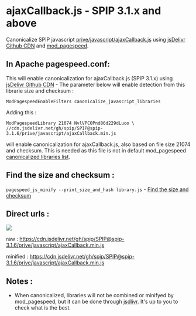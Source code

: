 # ajaxCallback.js - SPIP 3.1.x and above
Canonicalize SPIP javascript [prive/javascript/ajaxCallback.js](https://github.com/spip/SPIP/blob/spip-3.1.6/prive/javascript/ajaxCallback.js)
using [jsDelivr Github CDN](https://www.jsdelivr.com/feature) and [mod_pagespeed](https://www.modpagespeed.com/doc/filter-canonicalize-js).

## In Apache pagespeed.conf:

This will enable canonicalization for ajaxCallback.js (SPIP 3.1.x) using [jsDelivr Github CDN](https://www.jsdelivr.com/feature) - The parameter below will enable detection from this librarie size and checksum :
 ```
 ModPagespeedEnableFilters canonicalize_javascript_libraries
 ```
 Adding this  :
 ```
 ModPagespeedLibrary 21074 NvlVPCOPnd86d229dLuoo \
 //cdn.jsdelivr.net/gh/spip/SPIP@spip-3.1.6/prive/javascript/ajaxCallback.min.js
 ```
 will enable canonicalization for ajaxCallback.js, also based on file size 21074 and checksum. This is needed as this file is not in default mod_pagespeed [canonicalized libraries list](https://github.com/pagespeed/mod_pagespeed/blob/master/net/instaweb/genfiles/conf/pagespeed_libraries.conf).
 
 ## Find the size and checksum :
 
 `pagespeed_js_minify --print_size_and_hash library.js` - [Find the size and checksum](https://www.modpagespeed.com/doc/filter-canonicalize-js)
 
## Direct urls :

[![](https://data.jsdelivr.com/v1/package/gh/spip/SPIP/badge?style=rounded)](https://www.jsdelivr.com/package/gh/spip/SPIP)
 
  raw : https://cdn.jsdelivr.net/gh/spip/SPIP@spip-3.1.6/prive/javascript/ajaxCallback.min.js
 
 minified : https://cdn.jsdelivr.net/gh/spip/SPIP@spip-3.1.6/prive/javascript/ajaxCallback.min.js
 
 ## Notes :
 
 - When canonicalized, libraries will not be combined or minifyed by mod_pagespeed, but it can be done through [jsdlivr](https://www.jsdelivr.com/?docs=gh). It's up to you to check what is the best.
